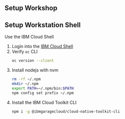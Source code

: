 ## Setup Workshop

## Setup Workstation Shell

Use the IBM Cloud Shell

1. Login into the [IBM Cloud Shell](https://cloud.ibm.com/shell)
1. Verify `oc` CLI 
    ```bash
    oc version --client
    ```
1. Install nodejs with nvm
    ```bash
    rm -rf ~/.npm
    mkdir ~/.npm
    export PATH=~/.npm/bin:$PATH
    npm config set prefix ~/.npm
    ```
1. Install the IBM Cloud Toolkit CLI
    ```bash
    npm i -g @ibmgaragecloud/cloud-native-toolkit-cli
    ```

